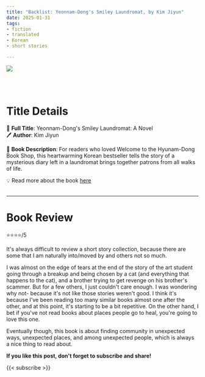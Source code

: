 ```yaml
---
title: "Backlist: Yeonnam-Dong's Smiley Laundromat, by Kim Jiyun"
date: 2025-01-31
tags: 
- fiction
- translated
- Korean
- short stories

---
```


![](https://cdn1.bookmanager.com/i/m?b=BtZ3Y3k5H96lWSkoFWFapQ&cb=1717345472.jpg)

<br>
<br>

# Title Details

📕 **Full Title**: Yeonnam-Dong's Smiley Laundromat: A Novel
 \
🖊 **Author**: Kim Jiyun

🔎 **Book Description**: For readers who loved Welcome to the Hyunam-Dong Book Shop, this heartwarming Korean bestseller tells the story of a mysterious diary left in a laundromat brings together patrons from all walks of life.

💡️ Read more about the book [here](https://store.poisonedpen.com/item/BtZ3Y3k5H96lWSkoFWFapQ/lists/LUffMvScROug/)
<br>
<br>

---

# Book Review

⭐⭐⭐⭐/5

It's always difficult to review a short story collection, because there are some that I am naturally into/moved by and others not so much.

I was almost on the edge of tears at the end of the story of the art student going through a breakup and being chosen by a cat (and everything that happens to the cat), and a brother trying to get revenge on his brother's scammer. But for a few others, I just couldn't care enough. I was wondering why not- because it's not like those stories weren't good. I think it's because I've been reading too many similar books almost one after the other, and at this point, it's starting to be a bit repetitive. On the other hand, I bet if you've not read books about places people go to heal, you're going to love this one.

Eventually though, this book is about finding community in unexpected ways, unexpected places, and among unexpected people, which is always a nice thing to read about.

**If you like this post, don't forget to subscribe and share!**

{{< subscribe >}}
